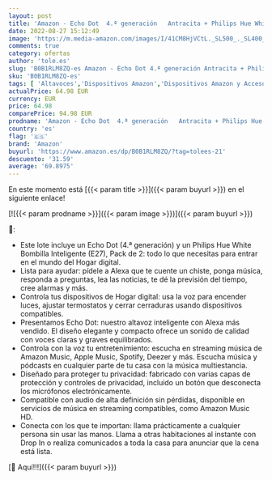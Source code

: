 ```yaml
---
layout: post
title: 'Amazon - Echo Dot  4.ª generación   Antracita + Philips Hue White Bombilla Inteligente  E27   Pack de 2  compatible con Alexa - Kit de inicio de Hogar digital'
date: 2022-08-27 15:12:49
image: 'https://m.media-amazon.com/images/I/41CM8HjVCtL._SL500_._SL400_.jpg'
comments: true
category: ofertas
author: 'tole.es'
slug: 'B0B1RLM8ZQ-es Amazon - Echo Dot 4.ª generación Antracita + Philips Hue...'
sku: 'B0B1RLM8ZQ-es'
tags: [ 'Altavoces','Dispositivos Amazon','Dispositivos Amazon y Accesorios','Electrónica','Equipos de audio y Hi-Fi','Paquetes de dispositivos','alexa','amazon','hue','philips','🇪🇸', ]
actualPrice: 64.98 EUR
currency: EUR
price: 64.98
comparePrice: 94.98 EUR
prodname: 'Amazon - Echo Dot  4.ª generación   Antracita + Philips Hue White Bombilla Inteligente  E27   Pack de 2  compatible con Alexa - Kit de inicio de Hogar digital'
country: 'es'
flag: '🇪🇸'
brand: 'Amazon'
buyurl: 'https://www.amazon.es/dp/B0B1RLM8ZQ/?tag=tolees-21'
descuento: '31.59'
average: '69.8975'
---
```


En este momento está [{{< param title >}}]({{< param buyurl >}}) en el siguiente enlace!

[![{{< param prodname >}}]({{< param image >}})]({{< param buyurl >}})

🔎:

- Este lote incluye un Echo Dot (4.ª generación) y un Philips Hue White Bombilla Inteligente (E27), Pack de 2: todo lo que necesitas para entrar en el mundo del Hogar digital.
- Lista para ayudar: pídele a Alexa que te cuente un chiste, ponga música, responda a preguntas, lea las noticias, te dé la previsión del tiempo, cree alarmas y más.
- Controla tus dispositivos de Hogar digital: usa la voz para encender luces, ajustar termostatos y cerrar cerraduras usando dispositivos compatibles.
- Presentamos Echo Dot: nuestro altavoz inteligente con Alexa más vendido. El diseño elegante y compacto ofrece un sonido de calidad con voces claras y graves equilibrados.
- Controla con la voz tu entretenimiento: escucha en streaming música de Amazon Music, Apple Music, Spotify, Deezer y más. Escucha música y pódcasts en cualquier parte de tu casa con la música multiestancia.
- Diseñado para proteger tu privacidad: fabricado con varias capas de protección y controles de privacidad, incluido un botón que desconecta los micrófonos electrónicamente.
- Compatible con audio de alta definición sin pérdidas, disponible en servicios de música en streaming compatibles, como Amazon Music HD.
- Conecta con los que te importan: llama prácticamente a cualquier persona sin usar las manos. Llama a otras habitaciones al instante con Drop In o realiza comunicados a toda la casa para anunciar que la cena está lista.

[🛒 Aquí!!!]({{< param buyurl >}})
